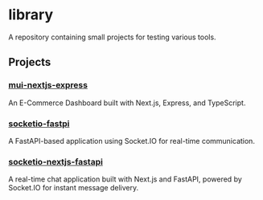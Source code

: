 # library

A repository containing small projects for testing various tools.

## Projects

### [mui-nextjs-express](./mui-nextjs-express/)

An E-Commerce Dashboard built with Next.js, Express, and TypeScript.  

### [socketio-fastpi](./socketio-fastpi/)

A FastAPI-based application using Socket.IO for real-time communication.

### [socketio-nextjs-fastapi](./socketio-nextjs-fastapi/)

A real-time chat application built with Next.js and FastAPI, powered by Socket.IO for instant message delivery.
